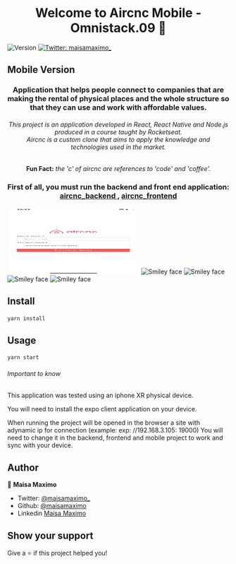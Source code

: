 <h1 align="center">Welcome to Aircnc Mobile - Omnistack.09 🚀</h1>
<p>
  <img alt="Version" src="https://img.shields.io/badge/version-0.1.0-blue.svg?cacheSeconds=2592000" />
  <a href="https://twitter.com/maisamaximo_" target="_blank">
    <img alt="Twitter: maisamaximo_" src="https://img.shields.io/twitter/follow/maisamaximo_.svg?style=social" />
  </a>
</p>
<h2>Mobile Version</h2>
<h3 align="center">
Application that helps people connect to companies that are making the rental of physical places and the whole structure so that they can use and work with affordable values.
</h3>

<h6 align="center">
This project is an application developed in React, React Native and Node.js produced in a course taught by Rocketseat.
<br>
Aircnc is a custom clone that aims to apply the knowledge and technologies used in the market.
<br>
</h6>

<p align="center"><strong>Fun Fact:</strong> <em>the 'c' of aircnc are references to 'code' and 'coffee'.</em>
</p>

<h3 align="center"> First of all, you must run the backend and front end application: <a href="https://github.com/maisamaximo/aircnc_backend">aircnc_backend </a>, <a href="https://github.com/maisamaximo/aircnc_frontend">aircnc_frontend</a> </h3>

<img src="./img/mobile_1.jpeg" height="150" width="300">
<img src="smiley.gif" alt="Smiley face" height="42" width="42">
<img src="smiley.gif" alt="Smiley face" height="42" width="42">
<img src="smiley.gif" alt="Smiley face" height="42" width="42">
<img src="smiley.gif" alt="Smiley face" height="42" width="42">



## Install

```sh
yarn install
```

## Usage

```sh
yarn start
```

###### Important to know

This application was tested using an iphone XR physical device.

You will need to install the expo client application on your device.

When running the project will be opened in the browser a site with adynamic ip for connection (example: exp: //192.168.3.105: 19000)
You will need to change it in the backend, frontend and mobile project to work and sync with your device.

## Author

🙆 **Maisa Maximo**

* Twitter: [@maisamaximo_](https://twitter.com/maisamaximo_)
* Github: [@maisamaximo](https://github.com/maisamaximo)
* Linkedin [Maisa Maximo](https://www.linkedin.com/in/maisa-maximo-ferreira/)

## Show your support

Give a ⭐️ if this project helped you!
